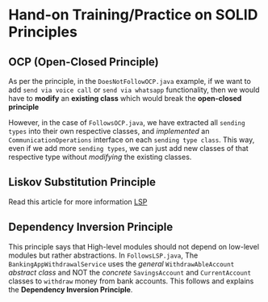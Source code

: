 # Hand-on Training/Practice on SOLID Principles

## OCP (Open-Closed Principle)

As per the principle, in the `DoesNotFollowOCP.java` example, if we want to add `send via voice call` or `send via whatsapp` functionality, then we would have to **modify** an **existing class** which would break the **open-closed principle**

However, in the case of `FollowsOCP.java`, we have extracted all `sending types` into their own respective classes, and *implemented* an `CommunicationOperations` interface on each `sending type class`. This way, even if we add more `sending types`, we can just add new classes of that respective type without *modifying* the existing classes.

## Liskov Substitution Principle

Read this article for more information [LSP](https://www.baeldung.com/java-liskov-substitution-principle)

## Dependency Inversion Principle

This principle says that High-level modules should not depend on low-level modules but rather abstractions. In `FollowsLSP.java`, The `BankingAppWithdrawalService` uses the *general* `WithdrawAbleAccount` *abstract class* and NOT the *concrete* `SavingsAccount` and `CurrentAccount` classes to `withdraw` money from bank accounts. This follows and explains the **Dependency Inversion Principle**.